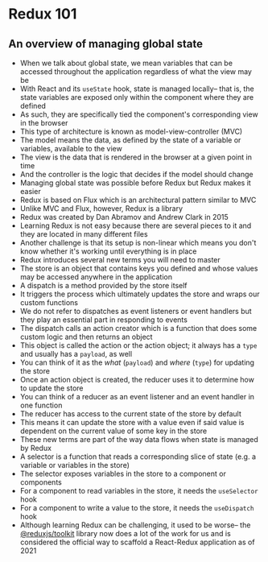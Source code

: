 # Redux 101
## An overview of managing global state

- When we talk about global state, we mean variables that can be accessed throughout the application regardless of what the view may be
- With React and its `useState` hook, state is managed locally– that is, the state variables are exposed only within the component where they are defined
- As such, they are specifically tied the component's corresponding view in the browser
- This type of architecture is known as model-view-controller (MVC)
- The model means the data, as defined by the state of a variable or variables, available to the view
- The view is the data that is rendered in the browser at a given point in time
- And the controller is the logic that decides if the model should change
- Managing global state was possible before Redux but Redux makes it easier
- Redux is based on Flux which is an architectural pattern similar to MVC
- Unlike MVC and Flux, however, Redux is a library
- Redux was created by Dan Abramov and Andrew Clark in 2015
- Learning Redux is not easy because there are several pieces to it and they are located in many different files
- Another challenge is that its setup is non-linear which means you don't know whether it's working until everything is in place
- Redux introduces several new terms you will need to master
- The store is an object that contains keys you defined and whose values may be accessed anywhere in the application
- A dispatch is a method provided by the store itself
- It triggers the process which ultimately updates the store and wraps our custom functions
- We do not refer to dispatches as event listeners or event handlers but they play an essential part in responding to events
- The dispatch calls an action creator which is a function that does some custom logic and then returns an object
- This object is called the action or the action object; it always has a `type` and usually has a `payload`, as well
- You can think of it as the *what* (`payload`) and *where* (`type`) for updating the store
- Once an action object is created, the reducer uses it to determine how to update the store
- You can think of a reducer as an event listener and an event handler in one function
- The reducer has access to the current state of the store by default
- This means it can update the store with a value even if said value is dependent on the current value of some key in the store
- These new terms are part of the way data flows when state is managed by Redux
- A selector is a function that reads a corresponding slice of state (e.g. a variable or variables in the store)
- The selector exposes variables in the store to a component or components
- For a component to read variables in the store, it needs the `useSelector` hook
- For a component to write a value to the store, it needs the `useDispatch`  hook
- Although learning Redux can be challenging, it used to be worse– the [@reduxjs/toolkit](https://redux.js.org/) library now does a lot of the work for us and is considered the official way to scaffold a React-Redux application as of 2021
